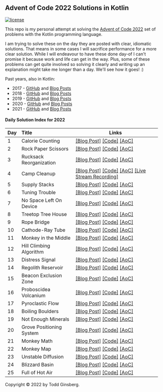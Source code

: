 
## Advent of Code 2022 Solutions in Kotlin

[![license](https://img.shields.io/github/license/tginsberg/advent-2022-kotlin)]()

This repo is my personal attempt at solving the [Advent of Code 2022](http://adventofcode.com/2022) set of problems with
the Kotlin programming language.

I am trying to solve these on the day they are posted with clear, idiomatic solutions. That means in some cases I will
sacrifice performance for a more clear solution. While I will endeavour to have these done day-of I can't promise it
because work and life can get in the way. Plus, some of these problems can get quite involved so solving it clearly and
writing up an explanation might take me longer than a day. We'll see how it goes! :)

Past years, also in Kotlin:

* 2017 - [GitHub](https://github.com/tginsberg/advent-2017-kotlin/)
  and [Blog Posts](https://todd.ginsberg.com/post/advent-of-code/2017/)
* 2018 - [GitHub](https://github.com/tginsberg/advent-2018-kotlin/)
  and [Blog Posts](https://todd.ginsberg.com/post/advent-of-code/2018/)
* 2019 - [GitHub](https://github.com/tginsberg/advent-2019-kotlin/)
  and [Blog Posts](https://todd.ginsberg.com/post/advent-of-code/2019/)
* 2020 - [GitHub](https://github.com/tginsberg/advent-2020-kotlin/)
  and [Blog Posts](https://todd.ginsberg.com/post/advent-of-code/2020/)
* 2021 - [GitHub](https://github.com/tginsberg/advent-2021-kotlin/)
  and [Blog Posts](https://todd.ginsberg.com/post/advent-of-code/2021/)

#### Daily Solution Index for 2022

| Day | Title                    | Links                                                                                                                                                                                                                                                                                                                   |
|-----|:-------------------------|-------------------------------------------------------------------------------------------------------------------------------------------------------------------------------------------------------------------------------------------------------------------------------------------------------------------------|
| 1   | Calorie Counting         | [\[Blog Post\]](https://todd.ginsberg.com/post/advent-of-code/2022/day1/) [\[Code\]](https://github.com/tginsberg/advent-2022-kotlin/blob/main/src/main/kotlin/com/ginsberg/advent2022/Day01.kt) [\[AoC\]](http://adventofcode.com/2022/day/1)                                                                          |
| 2   | Rock Paper Scissors      | [\[Blog Post\]](https://todd.ginsberg.com/post/advent-of-code/2022/day2/) [\[Code\]](https://github.com/tginsberg/advent-2022-kotlin/blob/main/src/main/kotlin/com/ginsberg/advent2022/Day02.kt) [\[AoC\]](http://adventofcode.com/2022/day/2)                                                                          |
| 3   | Rucksack Reorganization  | [\[Blog Post\]](https://todd.ginsberg.com/post/advent-of-code/2022/day3/) [\[Code\]](https://github.com/tginsberg/advent-2022-kotlin/blob/main/src/main/kotlin/com/ginsberg/advent2022/Day03.kt) [\[AoC\]](http://adventofcode.com/2022/day/3)                                                                          |
| 4   | Camp Cleanup             | [\[Blog Post\]](https://todd.ginsberg.com/post/advent-of-code/2022/day4/) [\[Code\]](https://github.com/tginsberg/advent-2022-kotlin/blob/main/src/main/kotlin/com/ginsberg/advent2022/Day04.kt) [\[AoC\]](http://adventofcode.com/2022/day/4) [\[Live Stream Recording\]](https://www.youtube.com/watch?v=dBIbr55YS0A) |
| 5   | Supply Stacks            | [\[Blog Post\]](https://todd.ginsberg.com/post/advent-of-code/2022/day5/) [\[Code\]](https://github.com/tginsberg/advent-2022-kotlin/blob/main/src/main/kotlin/com/ginsberg/advent2022/Day05.kt) [\[AoC\]](http://adventofcode.com/2022/day/5)                                                                          |
| 6   | Tuning Trouble           | [\[Blog Post\]](https://todd.ginsberg.com/post/advent-of-code/2022/day6/) [\[Code\]](https://github.com/tginsberg/advent-2022-kotlin/blob/main/src/main/kotlin/com/ginsberg/advent2022/Day06.kt) [\[AoC\]](http://adventofcode.com/2022/day/6)                                                                          |
| 7   | No Space Left On Device  | [\[Blog Post\]](https://todd.ginsberg.com/post/advent-of-code/2022/day7/) [\[Code\]](https://github.com/tginsberg/advent-2022-kotlin/blob/main/src/main/kotlin/com/ginsberg/advent2022/Day07.kt) [\[AoC\]](http://adventofcode.com/2022/day/7)                                                                          |
| 8   | Treetop Tree House       | [\[Blog Post\]](https://todd.ginsberg.com/post/advent-of-code/2022/day8/) [\[Code\]](https://github.com/tginsberg/advent-2022-kotlin/blob/main/src/main/kotlin/com/ginsberg/advent2022/Day08.kt) [\[AoC\]](http://adventofcode.com/2022/day/8)                                                                          |
| 9   | Rope Bridge              | [\[Blog Post\]](https://todd.ginsberg.com/post/advent-of-code/2022/day9/) [\[Code\]](https://github.com/tginsberg/advent-2022-kotlin/blob/main/src/main/kotlin/com/ginsberg/advent2022/Day09.kt) [\[AoC\]](http://adventofcode.com/2022/day/9)                                                                          |
| 10  | Cathode-Ray Tube         | [\[Blog Post\]](https://todd.ginsberg.com/post/advent-of-code/2022/day10/) [\[Code\]](https://github.com/tginsberg/advent-2022-kotlin/blob/main/src/main/kotlin/com/ginsberg/advent2022/Day10.kt) [\[AoC\]](http://adventofcode.com/2022/day/10)                                                                        |
| 11  | Monkey in the Middle     | [\[Blog Post\]](https://todd.ginsberg.com/post/advent-of-code/2022/day11/) [\[Code\]](https://github.com/tginsberg/advent-2022-kotlin/blob/main/src/main/kotlin/com/ginsberg/advent2022/Day11.kt) [\[AoC\]](http://adventofcode.com/2022/day/11)                                                                        |
| 12  | Hill Climbing Algorithm  | [\[Blog Post\]](https://todd.ginsberg.com/post/advent-of-code/2022/day12/) [\[Code\]](https://github.com/tginsberg/advent-2022-kotlin/blob/main/src/main/kotlin/com/ginsberg/advent2022/Day12.kt) [\[AoC\]](http://adventofcode.com/2022/day/12)                                                                        |
| 13  | Distress Signal          | [\[Blog Post\]](https://todd.ginsberg.com/post/advent-of-code/2022/day13/) [\[Code\]](https://github.com/tginsberg/advent-2022-kotlin/blob/main/src/main/kotlin/com/ginsberg/advent2022/Day13.kt) [\[AoC\]](http://adventofcode.com/2022/day/13)                                                                        |
| 14  | Regolith Reservoir       | [\[Blog Post\]](https://todd.ginsberg.com/post/advent-of-code/2022/day14/) [\[Code\]](https://github.com/tginsberg/advent-2022-kotlin/blob/main/src/main/kotlin/com/ginsberg/advent2022/Day14.kt) [\[AoC\]](http://adventofcode.com/2022/day/14)                                                                        |
| 15  | Beacon Exclusion Zone    | [\[Blog Post\]](https://todd.ginsberg.com/post/advent-of-code/2022/day15/) [\[Code\]](https://github.com/tginsberg/advent-2022-kotlin/blob/main/src/main/kotlin/com/ginsberg/advent2022/Day15.kt) [\[AoC\]](http://adventofcode.com/2022/day/15)                                                                        |
| 16  | Proboscidea Volcanium    | [\[Blog Post\]](https://todd.ginsberg.com/post/advent-of-code/2022/day16/) [\[Code\]](https://github.com/tginsberg/advent-2022-kotlin/blob/main/src/main/kotlin/com/ginsberg/advent2022/Day16.kt) [\[AoC\]](http://adventofcode.com/2022/day/16)                                                                        |
| 17  | Pyroclastic Flow         | [\[Blog Post\]](https://todd.ginsberg.com/post/advent-of-code/2022/day17/) [\[Code\]](https://github.com/tginsberg/advent-2022-kotlin/blob/main/src/main/kotlin/com/ginsberg/advent2022/Day17.kt) [\[AoC\]](http://adventofcode.com/2022/day/17)                                                                        |
| 18  | Boiling Boulders         | [\[Blog Post\]](https://todd.ginsberg.com/post/advent-of-code/2022/day18/) [\[Code\]](https://github.com/tginsberg/advent-2022-kotlin/blob/main/src/main/kotlin/com/ginsberg/advent2022/Day18.kt) [\[AoC\]](http://adventofcode.com/2022/day/18)                                                                        |
| 19  | Not Enough Minerals      | [\[Blog Post\]](https://todd.ginsberg.com/post/advent-of-code/2022/day19/) [\[Code\]](https://github.com/tginsberg/advent-2022-kotlin/blob/main/src/main/kotlin/com/ginsberg/advent2022/Day19.kt) [\[AoC\]](http://adventofcode.com/2022/day/19)                                                                        |
| 20  | Grove Positioning System | [\[Blog Post\]](https://todd.ginsberg.com/post/advent-of-code/2022/day20/) [\[Code\]](https://github.com/tginsberg/advent-2022-kotlin/blob/main/src/main/kotlin/com/ginsberg/advent2022/Day20.kt) [\[AoC\]](http://adventofcode.com/2022/day/20)                                                                        |
| 21  | Monkey Math              | [\[Blog Post\]](https://todd.ginsberg.com/post/advent-of-code/2022/day21/) [\[Code\]](https://github.com/tginsberg/advent-2022-kotlin/blob/main/src/main/kotlin/com/ginsberg/advent2022/Day21.kt) [\[AoC\]](http://adventofcode.com/2022/day/21)                                                                        |
| 22  | Monkey Map               | [\[Blog Post\]](https://todd.ginsberg.com/post/advent-of-code/2022/day22/) [\[Code\]](https://github.com/tginsberg/advent-2022-kotlin/blob/main/src/main/kotlin/com/ginsberg/advent2022/Day22.kt) [\[AoC\]](http://adventofcode.com/2022/day/22)                                                                        |
| 23  | Unstable Diffusion       | [\[Blog Post\]](https://todd.ginsberg.com/post/advent-of-code/2022/day23/) [\[Code\]](https://github.com/tginsberg/advent-2022-kotlin/blob/main/src/main/kotlin/com/ginsberg/advent2022/Day23.kt) [\[AoC\]](http://adventofcode.com/2022/day/23)                                                                        |
| 24  | Blizzard Basin           | [\[Blog Post\]](https://todd.ginsberg.com/post/advent-of-code/2022/day24/) [\[Code\]](https://github.com/tginsberg/advent-2022-kotlin/blob/main/src/main/kotlin/com/ginsberg/advent2022/Day24.kt) [\[AoC\]](http://adventofcode.com/2022/day/24)                                                                        |
| 25  | Full of Hot Air          | [\[Blog Post\]](https://todd.ginsberg.com/post/advent-of-code/2022/day25/) [\[Code\]](https://github.com/tginsberg/advent-2022-kotlin/blob/main/src/main/kotlin/com/ginsberg/advent2022/Day25.kt) [\[AoC\]](http://adventofcode.com/2022/day/25)                                                                        |

Copyright &copy; 2022 by Todd Ginsberg.
